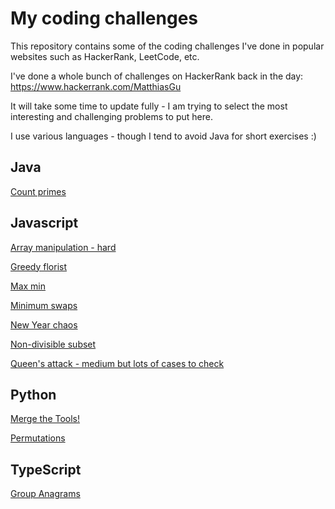 # My coding challenges

This repository contains some of the coding challenges I've done in popular websites such as HackerRank, LeetCode, etc.

I've done a whole bunch of challenges on HackerRank back in the day:
https://www.hackerrank.com/MatthiasGu

It will take some time to update fully - I am trying to select the most interesting and challenging problems to put here.

I use various languages - though I tend to avoid Java for short exercises :)

## Java
[Count primes](https://github.com/MatthiasGu/coding-challenges/blob/master/src/java/CountPrimes.java)

## Javascript
[Array manipulation - hard](https://github.com/MatthiasGu/coding-challenges/blob/master/src/javascript/arrayManipulation.js)

[Greedy florist](https://github.com/MatthiasGu/coding-challenges/blob/master/src/javascript/greedyFlorist.js)

[Max min](https://github.com/MatthiasGu/coding-challenges/blob/master/src/javascript/maxMin.js)

[Minimum swaps](https://github.com/MatthiasGu/coding-challenges/blob/master/src/javascript/minimumSwaps.js)

[New Year chaos](https://github.com/MatthiasGu/coding-challenges/blob/master/src/javascript/newYearChaos.js)

[Non-divisible subset](https://github.com/MatthiasGu/coding-challenges/blob/master/src/javascript/nonDivisibleSubset.js)

[Queen's attack - medium but lots of cases to check](https://github.com/MatthiasGu/coding-challenges/blob/master/src/javascript/queensAttack.js)

## Python
[Merge the Tools!](https://github.com/MatthiasGu/coding-challenges/blob/master/src/python/merge_the_tools.py)

[Permutations](https://github.com/MatthiasGu/coding-challenges/blob/master/src/python/permutations.py)

## TypeScript
[Group Anagrams](https://github.com/MatthiasGu/coding-challenges/blob/master/src/typescript/groupAnagrams.ts)

